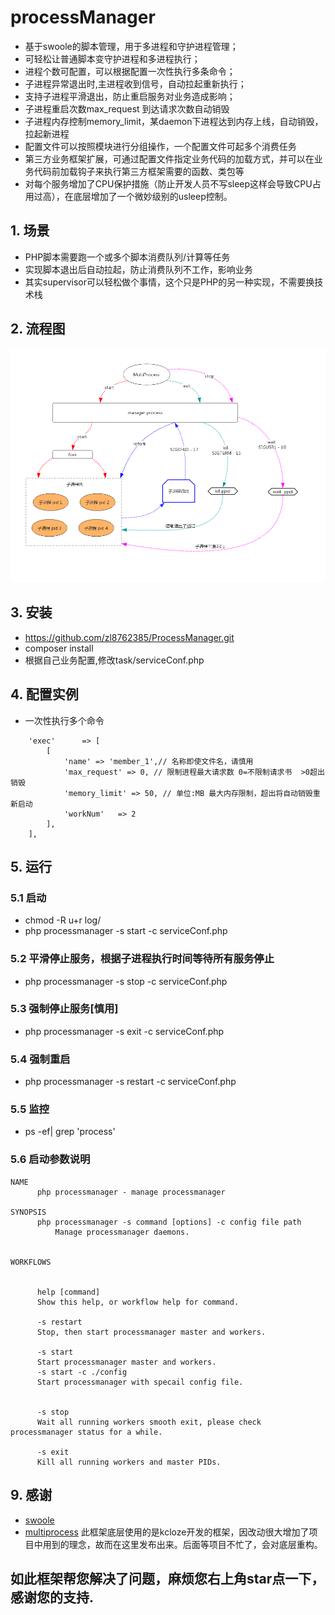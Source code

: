 # processManager 


* 基于swoole的脚本管理，用于多进程和守护进程管理；
* 可轻松让普通脚本变守护进程和多进程执行；
* 进程个数可配置，可以根据配置一次性执行多条命令；
* 子进程异常退出时,主进程收到信号，自动拉起重新执行；
* 支持子进程平滑退出，防止重启服务对业务造成影响；
* 子进程重启次数max_request 到达请求次数自动销毁
* 子进程内存控制memory_limit，某daemon下进程达到内存上线，自动销毁，拉起新进程
* 配置文件可以按照模块进行分组操作，一个配置文件可起多个消费任务
* 第三方业务框架扩展，可通过配置文件指定业务代码的加载方式，并可以在业务代码前加载钩子来执行第三方框架需要的函数、类包等
* 对每个服务增加了CPU保护措施（防止开发人员不写sleep这样会导致CPU占用过高），在底层增加了一个微妙级别的usleep控制。



## 1. 场景

* PHP脚本需要跑一个或多个脚本消费队列/计算等任务
* 实现脚本退出后自动拉起，防止消费队列不工作，影响业务
* 其实supervisor可以轻松做个事情，这个只是PHP的另一种实现，不需要换技术栈

## 2. 流程图
![流程图](process.jpg)


## 3. 安装
* https://github.com/zl8762385/ProcessManager.git
* composer install
* 根据自己业务配置,修改task/serviceConf.php


## 4. 配置实例
* 一次性执行多个命令
```
    'exec'      => [
        [
            'name' => 'member_1',// 名称即使文件名，请慎用
            'max_request' => 0, // 限制进程最大请求数 0=不限制请求书  >0超出销毁
            'memory_limit' => 50, // 单位:MB 最大内存限制，超出将自动销毁重新启动
            'workNum'   => 2
        ],
    ],
```
## 5. 运行

### 5.1 启动
* chmod -R u+r log/
* php processmanager -s start -c serviceConf.php
### 5.2 平滑停止服务，根据子进程执行时间等待所有服务停止
* php processmanager -s stop -c serviceConf.php
### 5.3 强制停止服务[慎用]
* php processmanager -s exit -c serviceConf.php
### 5.4 强制重启
* php processmanager -s restart -c serviceConf.php
### 5.5 监控
* ps -ef| grep 'process'

### 5.6 启动参数说明
```
NAME
      php processmanager - manage processmanager 

SYNOPSIS
      php processmanager -s command [options] -c config file path
          Manage processmanager daemons.


WORKFLOWS


      help [command]
      Show this help, or workflow help for command.

      -s restart
      Stop, then start processmanager master and workers.

      -s start 
      Start processmanager master and workers.
      -s start -c ./config
      Start processmanager with specail config file.


      -s stop
      Wait all running workers smooth exit, please check processmanager status for a while.

      -s exit
      Kill all running workers and master PIDs.

```

## 9. 感谢

* [swoole](http://www.swoole.com/)
* [multiprocess](https://github.com/kcloze/multiprocess) 此框架底层使用的是kcloze开发的框架，因改动很大增加了项目中用到的理念，故而在这里发布出来。后面等项目不忙了，会对底层重构。

## 如此框架帮您解决了问题，麻烦您右上角star点一下，感谢您的支持.



